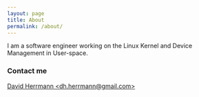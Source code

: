 ```yaml
---
layout: page
title: About
permalink: /about/
---
```


I am a software engineer working on the Linux Kernel and Device Management in
User-space.

### Contact me

[David Herrmann \<dh.herrmann@gmail.com\>](mailto:dh.herrmann@gmail.com)
